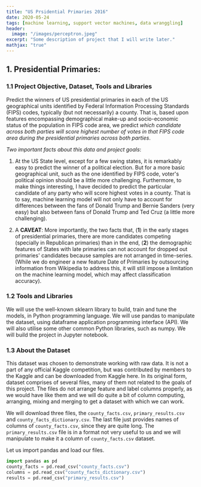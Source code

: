 ```yaml
---
title: "US Prsidential Primaries 2016"
date: 2020-05-24
tags: [machine learning, support vector machines, data wranggling]
header:
  image: "/images/perceptron.jpeg"
excerpt: "Some description of project that I will write later."
mathjax: "true"
---
```

<h2>1. Presidential Primaries:</h2>
<h3>1.1 Project Objective, Dataset, Tools and Libraries</h3>

Predict the winners of US presidential primaries in each of the US geographical units identified by Federal Information Processing Standards (FIPS) codes, typically (but not necessarily) a county. That is, based upon features encompassing demographical make-up and socio-economic status of the population in FIPS code area, we predict *which candidate across both parties will score highest number of votes in that FIPS code area during the presidential primaries across both parties*.

*Two important facts about this data and project goals*:

1. At the US State level, except for a few swing states, it is remarkably easy to predict the winner of a political election. But for a more basic geographical unit, such as the one identified by FIPS code, voter's political opinion should be a little more challenging. Furthermore, to make things interesting, I have decided to predict the particular candidate of any party who will score highest votes in a county. That is to say, machine learning model will not only have to account for differences between the fans of Donald Trump and Bernie Sanders (very easy) but also between fans of Donald Trump and Ted Cruz (a little more challenging).

2. A <b>CAVEAT</b>: More importantly, the two facts that, (<b>1</b>) in the early stages of presidential primaries, there are more candidates competing (specially in Republican primaries) than in the end, (<b>2</b>) the demographic features of States with late primaries can not account for dropped out primaries' candidates because samples are not arranged in time-series. (While we do engineer a new feature Date of Primaries by outsourcing information from Wikipedia to address this, it will still impose a limitation on the machine learning model, which may affect classification accuracy).

<h3>1.2 Tools and Libraries</h3>

We will use the well-known sklearn library to build, train and tune the models, in Python programming language. We will use pandas to manipulate the dataset, using dataframe application programming interface (API). We will also utilise some other common Python libraries, such as numpy. We will build the project in Jupyter notebook.

<h3>1.3 About the Dataset</h3>

This dataset was chosen to demonstrate working with raw data. It is not a part of any official Kaggle competition, but was contributed by members to the Kaggle and can be downloaded from Kaggle here. In its original form, dataset comprises of several files, many of them not related to the goals of this project. The files do not arrange feature and label columns properly, as we would have like them and we will do quite a bit of column computing, arranging, mixing and merging to get a dataset with which we can work.

We will download three files, the `county_facts.csv`, `primary_results.csv` and `county_facts_dictionary.csv`. The last file just provides names of columns of `county_facts.csv`, since they are quite long. The `primary_results.csv` file is in a format not very useful to us and we will manipulate to make it a column of `county_facts.csv` dataset.

Let us import pandas and load our files.

```python
import pandas as pd
county_facts = pd.read_csv("county_facts.csv")
columns = pd.read_csv("county_facts_dictionary.csv")
results = pd.read_csv("primary_results.csv")
```


